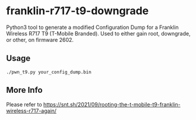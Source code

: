 # franklin-r717-t9-downgrade

Python3 tool to generate a modified Configuration Dump for a Franklin Wireless R717 T9 (T-Mobile Branded). Used to either gain root, downgrade, or other, on firmware 2602.

## Usage

    ./pwn_t9.py your_config_dump.bin

## More Info

Please refer to https://snt.sh/2021/09/rooting-the-t-mobile-t9-franklin-wireless-r717-again/